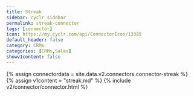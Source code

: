 ```yaml
---
title: Streak
sidebar: cyclr_sidebar
permalink: streak-connector
tags: [connector]
icon: https://my.cyclr.com/api/ConnectorIcon/13385
default_header: false
category: CRMs
categories: [CRMs,Sales]
showv1content: false
---
```

{% assign connectordata = site.data.v2.connectors.connector-streak %}
{% assign v1content = "streak.md" %}
{% include v2/connector/connector.html %}	